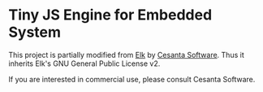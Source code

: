 # Tiny JS Engine for Embedded System

This project is partially modified from [Elk](https://github.com/cesanta/elk) by [Cesanta Software](https://cesanta.com/).
Thus it inherits Elk's GNU General Public License v2. 

If you are interested in commercial use, please consult Cesanta Software.
